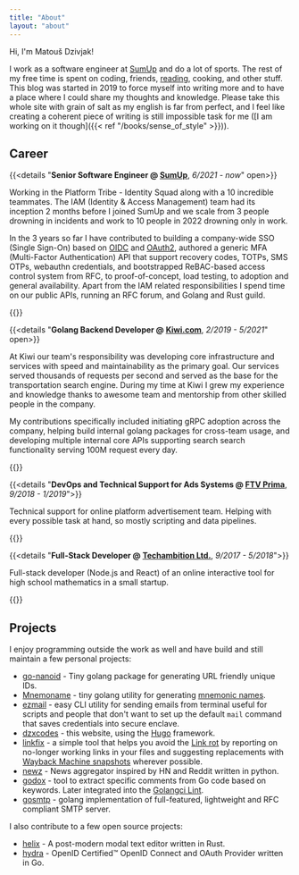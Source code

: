 ```yaml
---
title: "About"
layout: "about"
---
```


Hi, I'm Matouš Dzivjak!

I work as a software engineer at [SumUp](https://sumup.com/) and do a lot of sports.
The rest of my free time is spent on coding, friends, [reading](/books), cooking, and other stuff.
This blog was started in 2019 to force myself into writing more and to have a place where I could share my
thoughts and knowledge. Please take this whole site with grain of salt as my english is far from perfect,
and I feel like creating a coherent piece of writing is still impossible task for me
([I am working on it though]({{< ref "/books/sense_of_style" >}})).

## Career

{{<details "**Senior Software Engineer @ [SumUp](https://sumup.com/)**, _6/2021_ - _now_" open>}}

Working in the Platform Tribe - Identity Squad along with a 10 incredible teammates. The IAM (Identity & Access Management) team had its inception 2 months before I joined SumUp and we scale from 3 people drowning in incidents and work to 10 people in 2022 drowning only in work.

In the 3 years so far I have contributed to building a company-wide SSO (Single Sign-On) based on [OIDC](https://openid.net/connect/) and [OAuth2](https://oauth.net/2/), authored a generic MFA (Multi-Factor Authentication) API that support recovery codes, TOTPs, SMS OTPs, webauthn credentials, and bootstrapped ReBAC-based access control system from RFC, to proof-of-concept, load testing, to adoption and general availability. Apart from the IAM related responsibilities I spend time on our public APIs, running an RFC forum, and Golang and Rust guild.

{{</details>}}

{{<details "**Golang Backend Developer @ [Kiwi.com](https://www.kiwi.com/)**, _2/2019 - 5/2021_" open>}}

At Kiwi our team's responsibility was developing core infrastructure and services with speed and maintainability as the primary goal. Our services served thousands of requests per second and served as the base for the transportation search engine. During my time at Kiwi I grew my experience and knowledge thanks to awesome team and mentorship from other skilled people in the company.

My contributions specifically included initiating gRPC adoption across the company, helping build internal golang packages
for cross-team usage, and developing multiple internal core APIs supporting search search functionality serving 100M request every day.

{{</details>}}

{{<details "**DevOps and Technical Support for Ads Systems @ [FTV Prima](https://www.iprima.cz/)**, _9/2018 - 1/2019_">}}

Technical support for online platform advertisement team. Helping with every possible task at hand, so mostly scripting and data pipelines.

{{</details>}}

{{<details "**Full-Stack Developer @ [Techambition Ltd.](https://en.techambition.com/)**, _9/2017 - 5/2018_">}}

Full-stack developer (Node.js and React) of an online interactive tool for high school mathematics in a small startup.

{{</details>}}

## Projects

I enjoy programming outside the work as well and have build and still maintain
a few personal projects:

* [go-nanoid](https://github.com/matoous/go-nanoid) -
  Tiny golang package for generating URL friendly unique IDs.
* [Mnemoname](https://github.com/matoous/mnemoname) -
  tiny golang utility for generating [mnemonic names](https://web.archive.org/web/20090918202746/http://tothink.com/mnemonic/wordlist.html).
* [ezmail](https://github.com/matoous/ezmail) -
  easy CLI utility for sending emails from terminal useful for scripts and people
  that don't want to set up the default `mail` command that saves credentials
  into secure enclave.
* [dzxcodes](https://github.com/matoous/dzxcodes) -
  this website, using the [Hugo](https://gohugo.io/) framework.
* [linkfix](https://github.com/matoous/linkfix) -
  a simple tool that helps you avoid the [Link rot](https://en.wikipedia.org/wiki/Link_rot)
  by reporting on no-longer working links in your files and suggesting replacements with
  [Wayback Machine snapshots](https://archive.org/web/) wherever possible.
* [newz](https://github.com/matoous/newz) - 
  News aggregator inspired by HN and Reddit written in python.
* [godox](https://github.com/matoous/godox) - 
  tool to extract specific comments from Go code based on keywords.
  Later integrated into the [Golangci Lint](https://github.com/golangci/golangci-lint). 
* [gosmtp](https://github.com/matoous/gosmtp) -
  golang implementation of full-featured, lightweight and RFC compliant SMTP server.

I also contribute to a few open source projects:

* [helix](https://github.com/helix-editor/helix) - A post-modern modal text editor written in Rust.
* [hydra](https://github.com/ory/hydra/) - OpenID Certified™ OpenID Connect and OAuth Provider written in Go.
